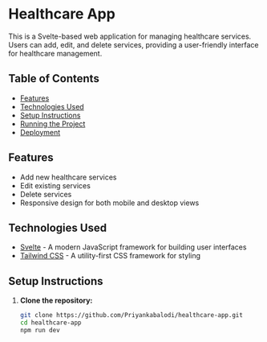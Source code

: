 # Healthcare App

This is a Svelte-based web application for managing healthcare services. Users can add, edit, and delete services, providing a user-friendly interface for healthcare management.

## Table of Contents

- [Features](#features)
- [Technologies Used](#technologies-used)
- [Setup Instructions](#setup-instructions)
- [Running the Project](#running-the-project)
- [Deployment](#deployment)

## Features

- Add new healthcare services
- Edit existing services
- Delete services
- Responsive design for both mobile and desktop views

## Technologies Used

- [Svelte](https://svelte.dev/) - A modern JavaScript framework for building user interfaces
- [Tailwind CSS](https://tailwindcss.com/) - A utility-first CSS framework for styling

## Setup Instructions

1. **Clone the repository:**

   ```bash
   git clone https://github.com/Priyankabalodi/healthcare-app.git
   cd healthcare-app
   npm run dev
